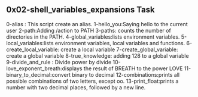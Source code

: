 0x02-shell_variables_expansions Task 
-----------------------------
0-alias : This script create an alias.
1-hello_you:Saying hello to the current user
2-path:Adding /action to PATH
3-paths: counts the number of directories in the PATH.
4-global_variables:lists environment variables.
5-local_variables:lists environment variables, local variables and functions.
6-create_local_variable: create a local variable
7-create_global_variable: create a global variable
8-true_knowledge: adding 128 to a global variable
9-divide_and_rule : Divide power by divide
10-love_exponent_breath:displays the result of BREATH to the power LOVE
11-binary_to_decimal:convert binary to decimal
12-combinations:prints all possible combinations of two letters, except oo.
13-print_float:prints a number with two decimal places, followed by a new line.
